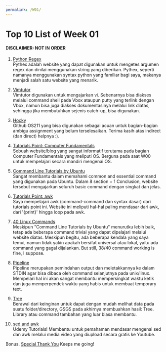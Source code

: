 ```yaml
---
permalink: /W01/
---
```

# Top 10 List of Week 01

#### DISCLAIMER: NOT IN ORDER

1. [Python Regex](https://pythex.org/)<br>
Pythex adalah website yang dapat digunakan untuk mengetes argumen regex dan dinilai menggunakan string yang diberikan. 
Pythex, seperti namanya menggunakan syntax python yang familiar bagi saya, makanya menjadi salah satu website yang menarik.

2. [Vimtutor](http://www2.geog.ucl.ac.uk/~plewis/teaching/unix/vimtutor)<br>
Vimtutor digunakan untuk mengajarkan vi. Sebenarnya bisa diakses melalui command shell pada Vbox ataupun putty yang terlink dengan Vbox,
namun bisa juga diakses dokumentasinya melalui link diatas, sehingga jika membutuhkan sejenis catch-up, bisa digunakan.

3. [Hocky](https://github.com/hockyy/os211)<br>
Github OS211 yang bisa digunakan sebagai acuan untuk bagian-bagian ambigu assignment yang belum terselesaikan.
Terima kasih atas indirect (dan direct) helpnya :).

4. [Tutorials Point: Computer Fundamentals](https://www.tutorialspoint.com/computer_fundamentals/computer_operating_system.htm)<br>
Sebuah website/blog yang sangat informatif terutama pada bagian Computer Fundamentals yang meliputi OS.
Berguna pada saat W00 untuk mempelajari secara mandiri mengenai OS.

5. [Command Line Tutorials by Ubuntu](https://ubuntu.com/tutorials/command-line-for-beginners#1-overview)<br>
Sangat membantu dalam memahami common and essential command yang digunakan pada Ubuntu. 
Dalam 8 section + 1 Conclusion, website tersebut mengajarkan seluruh basic command dengan singkat dan jelas.

6. [Tutorials Point: awk](https://www.tutorialspoint.com/awk/index.htm)<br>
Saya mempelajari awk (command-command dan syntax dasar) dari tutorials point ini. 
Website ini meliputi hal-hal paling mendasar dari awk, dari '{print}' hingga loop pada awk.

7. [40 Linux Commands](https://linoxide.com/linux-command/essential-linux-basic-commands/)<br>
Meskipun "Command Line Tutorials by Ubuntu" menurutku lebih baik, tetap ada beberapa command trivial yang dapat dipelajari melalui website diatas.
Meskipun begitu, ada beberapa kendala yang saya temui, namun tidak yakin apakah bersifat universal atau lokal, yaitu ada command yang gagal dijalankan.
But still, 38/40 command working is fine, I suppose.

8. [Pipeline](https://www.geeksforgeeks.org/piping-in-unix-or-linux/)<br>
Pipeline merupakan pemindahan output dan meletakkannya ke dalam STDIN agar bisa dibaca oleh command selanjutnya pada unix/linux.
Mempelari hal ini akan sangat membantu mempersingkat waktu ketik dan juga memperpendek waktu yang habis untuk membuat temporary text.

9. [Tree](https://www.tecmint.com/linux-tree-command-examples/)<br>
Berawal dari keinginan untuk dapat dengan mudah melihat data pada suatu folder/directory, GSGS pada akhirnya membuahkan hasil: Tree.
Library atau command tambahan yang luar biasa membantu.

10. [sed and awk](https://www.youtube.com/watch?v=ixOiOS35HYg)<br>
Udemy Tutorials! Membantu untuk pemahaman mendasar mengenai sed dan awk melalui media video yang diupload secara gratis ke Youtube.

Bonus. [Special Thank You](https://www.youtube.com/watch?v=dQw4w9WgXcQ)
Keeps me going!
